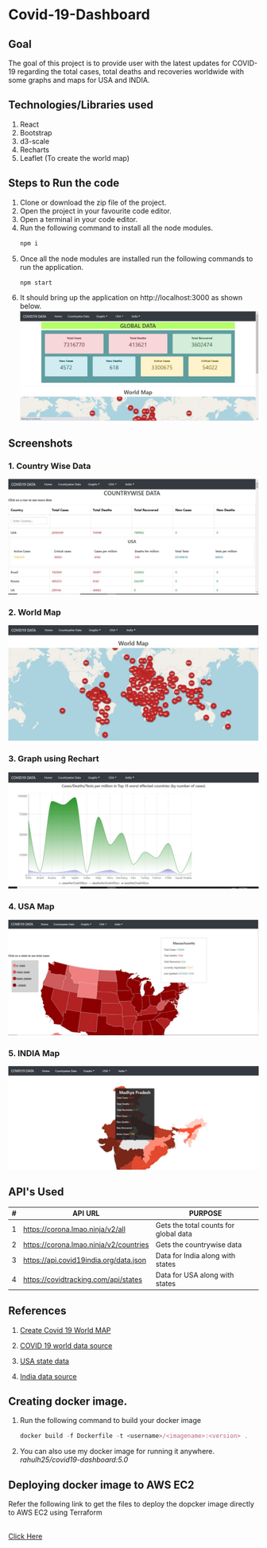 # Covid-19-Dashboard

## Goal
<p>The goal of this project is to provide user with the latest updates for COVID-19 regarding the total cases, total deaths and recoveries worldwide with some graphs and maps for USA and INDIA.</p>

## Technologies/Libraries used
1. React
2. Bootstrap
3. d3-scale
4. Recharts
5. Leaflet (To create the world map)

## Steps to Run the code

1. Clone or download the zip file of the project.
2. Open the project in your favourite code editor.
3. Open a terminal in your code editor.
4. Run the following command to install all the node modules.
    ```js
    npm i
    ```
5. Once all the node modules are installed run the following commands to run the application.
    ```js
    npm start
    ```
6. It should bring up the application on http://localhost:3000 as shown below.
![LOCALHOST SCREENSHOT](https://github.com/rahulh25/screenshots/blob/master/c19/homepage.png)<br>

## Screenshots

### 1. Country Wise Data
![LOCALHOST SCREENSHOT](https://github.com/rahulh25/screenshots/blob/master/covid19/countrywisedata.png)<br>

### 2. World Map
![LOCALHOST SCREENSHOT](https://github.com/rahulh25/screenshots/blob/master/covid19/worldmap.png)<br>

### 3. Graph using Rechart
![LOCALHOST SCREENSHOT](https://github.com/rahulh25/screenshots/blob/master/covid19/graphs.png)<br>

### 4. USA Map
![LOCALHOST SCREENSHOT](https://github.com/rahulh25/screenshots/blob/master/covid19/usamap.png)<br>

### 5. INDIA Map
![LOCALHOST SCREENSHOT](https://github.com/rahulh25/screenshots/blob/master/covid19/indiamap.png)<br>

## API's Used

|     #      | API URL   | PURPOSE |
|------------|-----------|---------|
|1|https://corona.lmao.ninja/v2/all| Gets the total counts for global data|
|2|https://corona.lmao.ninja/v2/countries| Gets the countrywise data|
|3|https://api.covid19india.org/data.json| Data for India along with states |
|4|https://covidtracking.com/api/states| Data for USA along with states|

## References

1. <a href="https://www.freecodecamp.org/news/how-to-create-a-coronavirus-covid-19-dashboard-map-app-in-react-with-gatsby-and-leaflet/"> Create Covid 19 World MAP </a><br>

2. <a href="https://documenter.getpostman.com/view/8854915/SzS7R6uu?version=latest"> COVID 19 world data source </a><br>

3. <a href="https://covidtracking.com/api"> USA state data </a><br>

4. <a href="https://api.covid19india.org/"> India data source </a><br>

## Creating docker image.

1. Run the following command to build your docker image
    ```js
    docker build -f Dockerfile -t <username>/<imagename>:<version> .
    ``` 
2. You can also use my docker image for running it anywhere.
    <i>rahulh25/covid19-dashboard:5.0</i>

## Deploying docker image to AWS EC2

<p>Refer the following link to get the files to deploy the dopcker image directly to AWS EC2 using Terraform</p><br>
<a href="https://github.com/rahulh25/terraformforAWS">Click Here</a>